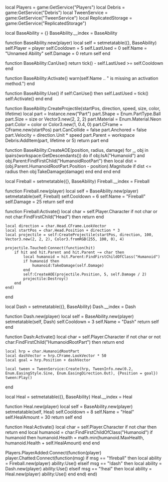 local Players = game:GetService("Players")
local Debris = game:GetService("Debris")
local TweenService = game:GetService("TweenService")
local ReplicatedStorage = game:GetService("ReplicatedStorage")

local BaseAbility = {}
BaseAbility.__index = BaseAbility

function BaseAbility.new(player)
	local self = setmetatable({}, BaseAbility)
	self.Player = player
	self.Cooldown = 5
	self.LastUsed = 0
	self.Name = "Unnamed Ability"
	self.Damage = 0
	return self
end

function BaseAbility:CanUse()
	return tick() - self.LastUsed >= self.Cooldown
end

function BaseAbility:Activate()
	warn(self.Name .. " is missing an activation method.")
end

function BaseAbility:Use()
	if self:CanUse() then
		self.LastUsed = tick()
		self:Activate()
	end
end

function BaseAbility:CreateProjectile(startPos, direction, speed, size, color, lifetime)
	local part = Instance.new("Part")
	part.Shape = Enum.PartType.Ball
	part.Size = size or Vector3.new(2, 2, 2)
	part.Material = Enum.Material.Neon
	part.Color = color or Color3.new(1, 0.4, 0)
	part.CFrame = CFrame.new(startPos)
	part.CanCollide = false
	part.Anchored = false
	part.Velocity = direction.Unit * speed
	part.Parent = workspace
	Debris:AddItem(part, lifetime or 5)
	return part
end

function BaseAbility:CreateAOE(position, radius, damage)
	for _, obj in ipairs(workspace:GetDescendants()) do
		if obj:IsA("Humanoid") and obj.Parent:FindFirstChild("HumanoidRootPart") then
			local dist = (obj.Parent.HumanoidRootPart.Position - position).Magnitude
			if dist <= radius then
				obj:TakeDamage(damage)
			end
		end
	end
end

local Fireball = setmetatable({}, BaseAbility)
Fireball.__index = Fireball

function Fireball.new(player)
	local self = BaseAbility.new(player)
	setmetatable(self, Fireball)
	self.Cooldown = 6
	self.Name = "Fireball"
	self.Damage = 25
	return self
end

function Fireball:Activate()
	local char = self.Player.Character
	if not char or not char:FindFirstChild("Head") then return end

	local direction = char.Head.CFrame.LookVector
	local startPos = char.Head.Position + direction * 3
	local projectile = self:CreateProjectile(startPos, direction, 100, Vector3.new(2, 2, 2), Color3.fromRGB(255, 100, 0), 4)

	projectile.Touched:Connect(function(hit)
		if hit and hit.Parent and hit.Parent ~= char then
			local humanoid = hit.Parent:FindFirstChildOfClass("Humanoid")
			if humanoid then
				humanoid:TakeDamage(self.Damage)
			end
			self:CreateAOE(projectile.Position, 5, self.Damage / 2)
			projectile:Destroy()
		end
	end)
end

local Dash = setmetatable({}, BaseAbility)
Dash.__index = Dash

function Dash.new(player)
	local self = BaseAbility.new(player)
	setmetatable(self, Dash)
	self.Cooldown = 3
	self.Name = "Dash"
	return self
end

function Dash:Activate()
	local char = self.Player.Character
	if not char or not char:FindFirstChild("HumanoidRootPart") then return end

	local hrp = char.HumanoidRootPart
	local dashVector = hrp.CFrame.LookVector * 50
	local goal = hrp.Position + dashVector

	local tween = TweenService:Create(hrp, TweenInfo.new(0.2, Enum.EasingStyle.Sine, Enum.EasingDirection.Out), {Position = goal})
	tween:Play()
end

local Heal = setmetatable({}, BaseAbility)
Heal.__index = Heal

function Heal.new(player)
	local self = BaseAbility.new(player)
	setmetatable(self, Heal)
	self.Cooldown = 8
	self.Name = "Heal"
	self.HealAmount = 30
	return self
end

function Heal:Activate()
	local char = self.Player.Character
	if not char then return end
	local humanoid = char:FindFirstChildOfClass("Humanoid")
	if humanoid then
		humanoid.Health = math.min(humanoid.MaxHealth, humanoid.Health + self.HealAmount)
	end
end

Players.PlayerAdded:Connect(function(player)
	player.Chatted:Connect(function(msg)
		if msg == "!fireball" then
			local ability = Fireball.new(player)
			ability:Use()
		elseif msg == "!dash" then
			local ability = Dash.new(player)
			ability:Use()
		elseif msg == "!heal" then
			local ability = Heal.new(player)
			ability:Use()
		end
	end)
end)
